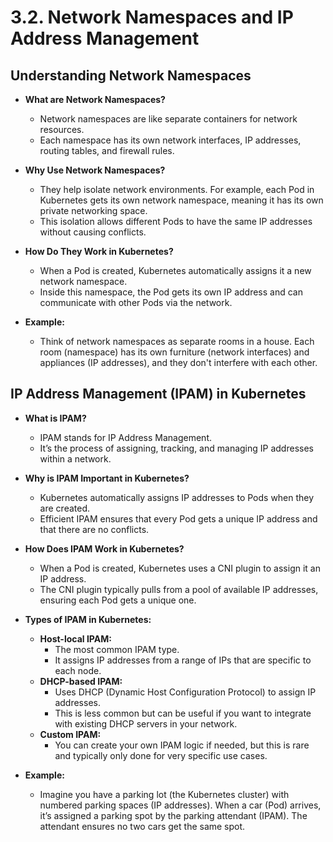 # **3.2. Network Namespaces and IP Address Management**

## **Understanding Network Namespaces**

- **What are Network Namespaces?**

  - Network namespaces are like separate containers for network resources.
  - Each namespace has its own network interfaces, IP addresses, routing tables, and firewall rules.

- **Why Use Network Namespaces?**

  - They help isolate network environments. For example, each Pod in Kubernetes gets its own network namespace, meaning it has its own private networking space.
  - This isolation allows different Pods to have the same IP addresses without causing conflicts.

- **How Do They Work in Kubernetes?**

  - When a Pod is created, Kubernetes automatically assigns it a new network namespace.
  - Inside this namespace, the Pod gets its own IP address and can communicate with other Pods via the network.

- **Example:**
  - Think of network namespaces as separate rooms in a house. Each room (namespace) has its own furniture (network interfaces) and appliances (IP addresses), and they don't interfere with each other.

## **IP Address Management (IPAM) in Kubernetes**

- **What is IPAM?**

  - IPAM stands for IP Address Management.
  - It’s the process of assigning, tracking, and managing IP addresses within a network.

- **Why is IPAM Important in Kubernetes?**

  - Kubernetes automatically assigns IP addresses to Pods when they are created.
  - Efficient IPAM ensures that every Pod gets a unique IP address and that there are no conflicts.

- **How Does IPAM Work in Kubernetes?**
  - When a Pod is created, Kubernetes uses a CNI plugin to assign it an IP address.
  - The CNI plugin typically pulls from a pool of available IP addresses, ensuring each Pod gets a unique one.
- **Types of IPAM in Kubernetes:**

  - **Host-local IPAM:**
    - The most common IPAM type.
    - It assigns IP addresses from a range of IPs that are specific to each node.
  - **DHCP-based IPAM:**
    - Uses DHCP (Dynamic Host Configuration Protocol) to assign IP addresses.
    - This is less common but can be useful if you want to integrate with existing DHCP servers in your network.
  - **Custom IPAM:**
    - You can create your own IPAM logic if needed, but this is rare and typically only done for very specific use cases.

- **Example:**
  - Imagine you have a parking lot (the Kubernetes cluster) with numbered parking spaces (IP addresses). When a car (Pod) arrives, it’s assigned a parking spot by the parking attendant (IPAM). The attendant ensures no two cars get the same spot.
